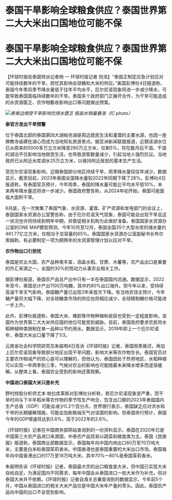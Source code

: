 # 泰国干旱影响全球粮食供应？泰国世界第二大大米出口国地位可能不保

# 泰国干旱影响全球粮食供应？泰国世界第二大大米出口国地位可能不保

【环球时报驻泰国特派记者杨 一 环球时报记者
倪浩】“泰国正制定应急计划应对可能持续数年的干旱，担忧其影响全球糖和大米的供应。”美国彭博社4日报道称，泰国今年季风季节降水量低于往年平均水平，厄尔尼诺现象将进一步减少降水，可能导致泰国面临持续数年的干旱。泰国多个政府部门正展开合作，为干旱可能造成的水资源匮乏、农作物歉收影响出口等问题做出预案。

![](https://inews.gtimg.com/om_bt/Ob9UL70vcPIGZY_JGMAtNNmKuXP_-4xFIGGXtgRh6uxigAA/1000)_泰柬边境受干旱影响饮用水匮乏
瓶装水销量暴涨（IC photo）_

**泰官方发出干旱预警**

位于泰国北部的泰国第四大湖帕尧湖是周边居民生活和灌溉的主要水源，也因一座佛教寺庙建在湖心而成为当地知名旅游景点。据亚洲新闻联盟报道，近期该湖水位已从原来的5000多万立方米降至280万立方米，仅剩5%，将在数月后干涸。干涸的湖泊不仅影响当地居民生活，也导致游客数量减少，引起当地人强烈抗议。当地政府已从附近水库调水25万立方米，以维持附近居民的基本生产生活。

受厄尔尼诺现象影响，近期泰国部分地区持续干旱，雨季降水量较往年减少。数据显示，截至目前，2023年泰国全国降水量较2022年同期下降了28%。彭博社4日报道称，有泰国官员预计，今年雨季，泰国的降水量可能比平均水平低10%，未来两年降水量还将进一步减少。泰国政府警告称，从2024年初开始，泰国可能面临大面积干旱。

6月底，在一次聚集了泰国气象、水资源、灌溉、矿产资源和发电部门的会议上，泰国国家水资源办公室警告称，由于厄尔尼诺天气现象，泰国可能会出现干旱且这一状况也许将持续到明年中期，并敦促相关机构为此做好准备。泰国国家水资源办公室的ONE
MAP模型预测，今年10月至12月，泰国全国35个大型水库的储水量约461.77亿立方米，仅相当于总容量的65%。泰国国家水资源办公室副秘书长布尔索姆称，有必要制定一项为期两年的水资源管理计划以应对干旱。

**农作物出口引担忧**

泰国是农业大国，农产品种类丰富，涵盖水稻、甘蔗、木薯等，农产品出口是重要的外汇来源之一，全国约30%的劳动力从事农业相关工作。

据彭博社报道，泰国农产品总产出中只有一半在泰国国内流通。数据显示，2022年至今，泰国总计产出1100万吨糖，其中约80%出口海外。但今年以来，受持续高温干旱天气影响，泰国糖产量已出现3年来首次下降。有当地农场主预计，今年糖产量将大幅下降，对全球糖类市场的供应也将相应减少，全球精制糖价格可能进一步上升。

此外，彭博社报道称，泰国大米、橡胶等作物种植和收获也受到一定程度影响，该国作为世界第二大大米供应国的地位可能受到威胁。目前，泰国政府要求农民将水稻种植种类限制在单一品种以节约用水。数据显示，2019年即上一个厄尔尼诺年，泰国大米出口量下降了1/3。

云南省社会科学院研究员朱振明4日告诉《环球时报》记者，泰国雨季推迟，再加上厄尔尼诺现象导致部分地区出现干旱问题，影响大米等农作物生长。泰国官员对主要农作物减产的担心是可以理解的，但他认为，泰国因处于热带地区，水稻种植可以实现一年两季到三季，气候对农业的影响也可能随着未来降水增多而逐渐缓解。从整体上看，泰国农业受到的影响还需观察。

**中国进口泰国大米只是补充**

野村控股分析师尤本·帕拉库莱斯对彭博社分析称，若厄尔尼诺现象变严重，而干旱时间与下半年稻米等农作物的季节性生产吻合，包含出口额的2023年泰国国内生产总值（GDP）可能会减少0.2个百分点。世界银行表示，泰国缺乏应对洪水和干旱的长期缓解措施，可能会加剧极端天气对该国的影响。但泰国央行预计，泰国今年的GDP增速将达到3.6%，高于2022年的2.6%。

《环球时报》记者在中国商务部网站查询到的一份资料显示，泰国在2020年已是中国第三大农产品进口来源国，中泰农产品贸易以蔬菜和粮食类为主。泰国《民族报》报道称，泰国商业部数据显示，泰国每年向中国内地出口60万至70万吨大米，主要是白米和泰国茉莉香米。中国香港也是泰国重要的大米出口市场，泰国每年向中国香港出口约17万至18万吨大米，其中70%—80%是泰国茉莉香米。

朱振明告诉《环球时报》记者，泰国最大宗的出口粮食是大米，但中国已实现大米自给自足，为满足国内不同需求，每年中国会从泰国进口一些大米作为补充，但对泰国大米并不依赖。《环球时报》记者自海关总署查询到的数据显示，今年前5个月，中国从泰国进口的相关大米产品仅是中国大米年产量的零头。因此，泰国农产品向中国的出口不会受到影响。

